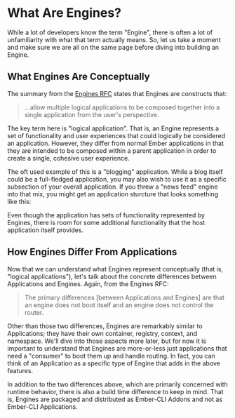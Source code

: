 # What Are Engines?

While a lot of developers know the term "Engine", there is often a lot of unfamiliarity with what that term actually means. So, let us take a moment and make sure we are all on the same page before diving into building an Engine.

## What Engines Are Conceptually

The summary from the [Engines RFC](https://github.com/emberjs/rfcs/blob/master/text/0010-engines.md) states that Engines are constructs that:

> ...allow multiple logical applications to be composed together into a single application from the user's perspective.

The key term here is "logical application". That is, an Engine represents a set of functionality and user experiences that could logically be considered an application. However, they differ from normal Ember applications in that they are intended to be composed within a parent application in order to create a single, cohesive user experience.

The oft used example of this is a "blogging" application. While a blog itself could be a full-fledged application, you may also wish to use it as a specific subsection of your overall application. If you threw a "news feed" engine into that mix, you might get an application sturcture that looks something like this:

<INSERT DIAGRAM>

Even though the application has sets of functionality represented by Engines,  there is room for some additional functionality that the host application itself provides.

## How Engines Differ From Applications

Now that we can understand what Engines represent conceptually (that is, "logical applications"), let's talk about the concrete differences between Applications and Engines. Again, from the Engines RFC:

> The primary differences [between Applications and Engines] are that an engine does not boot itself and an engine does not control the router.

Other than those two differences, Engines are remarkably similar to Applications; they have their own container, registry, context, and namespace. We'll dive into those aspects more later, but for now it is important to understand that Engines are more-or-less just applications that need a "consumer" to boot them up and handle routing. In fact, you can think of an Application as a specific type of Engine that adds in the above features.

In addition to the two differences above, which are primarily concerned with runtime behavior, there is also a build time difference to keep in mind. That is, Engines are packaged and distributed as Ember-CLI Addons and not as Ember-CLI Applications.
